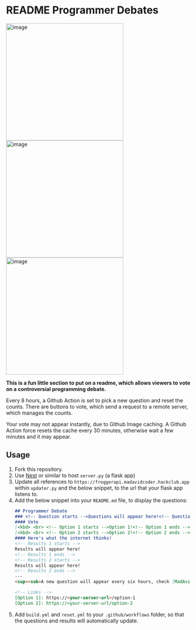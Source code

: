 # README Programmer Debates
<img width="320" alt="image" src="https://github.com/user-attachments/assets/d1afc348-7619-4754-b54a-a11a12c33383" />
<img width="320" alt="image" src="https://github.com/user-attachments/assets/726730ef-8c0f-46da-a3b8-627dba14ab99" />
<img width="320" alt="image" src="https://github.com/user-attachments/assets/c2ff1c2f-aaea-49b5-b2d7-ff44f4895889" />

**This is a fun little section to put on a readme, which allows viewers to vote on a controversial programming debate.**

Every 8 hours, a Github Action is set to pick a new question and reset the counts. There are buttons to vote, which send a request to a remote server, which manages the counts.

Your vote may not appear instantly, due to Github Image caching. A Github Action force resets the cache every 30 minutes, otherwise wait a few minutes and it may appear.

## Usage
1. Fork this repository.
2. Use [Nest](https://hackclub.app) or similar to host `server.py` (a flask app)
3. Update all references to `https://froggerapi.madavidcoder.hackclub.app` within `updater.py` and the below snippet, to the url that your flask app listens to.
4. Add the below snippet into your `README.md` file, to display the questions:
    ```Markdown
    ## Programmer Debate
    ### <!-- Question starts -->Questions will appear here!<!-- Question ends -->
    #### Vote
    [<kbd> <br> <!-- Option 1 starts -->Option 1!<!-- Option 1 ends --> <br> </kbd>][Option 1]
    [<kbd> <br> <!-- Option 2 starts -->Option 2!<!-- Option 2 ends --> <br> </kbd>][Option 2]
    #### Here's what the internet thinks!
    <!-- Results 1 starts -->
    Results will appear here!
    <!-- Results 1 ends -->
    <!-- Results 2 starts -->
    Results will appear here!
    <!-- Results 2 ends -->
    ---
    <sup><sub>A new question will appear every six hours, check [MadAvidCoder/ReadmeProgrammerDebates](https://github.com/MadAvidCoder/ReadmeProgrammerDebates) to see how it works!</sub></sub>

    <!-- Links -->
    [Option 1]: https://<your-server-url>/option-1
    [Option 2]: https://<your-server-url/option-2
    ```
5. Add `build.yml` and `reset.yml` to your `.github/workflows` folder, so that the questions and results will automatically update.
